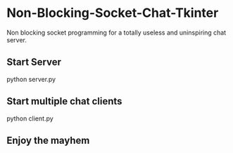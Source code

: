 # Non-Blocking-Socket-Chat-Tkinter
Non blocking socket programming for a totally useless and uninspiring chat server.

## Start Server
  python server.py
  
## Start multiple chat clients
  python client.py
  
## Enjoy the mayhem

